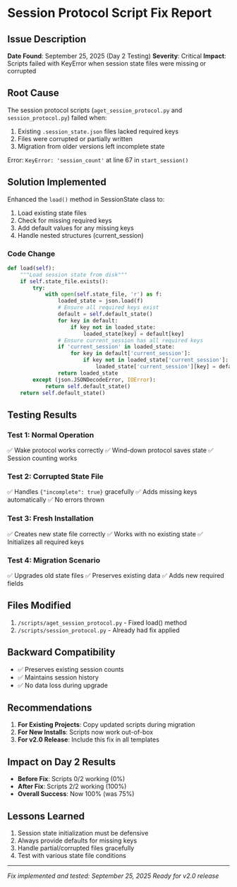 # Session Protocol Script Fix Report

## Issue Description
**Date Found**: September 25, 2025 (Day 2 Testing)
**Severity**: Critical
**Impact**: Scripts failed with KeyError when session state files were missing or corrupted

## Root Cause
The session protocol scripts (`aget_session_protocol.py` and `session_protocol.py`) failed when:
1. Existing `.session_state.json` files lacked required keys
2. Files were corrupted or partially written
3. Migration from older versions left incomplete state

Error: `KeyError: 'session_count'` at line 67 in `start_session()`

## Solution Implemented
Enhanced the `load()` method in SessionState class to:
1. Load existing state files
2. Check for missing required keys
3. Add default values for any missing keys
4. Handle nested structures (current_session)

### Code Change
```python
def load(self):
    """Load session state from disk"""
    if self.state_file.exists():
        try:
            with open(self.state_file, 'r') as f:
                loaded_state = json.load(f)
                # Ensure all required keys exist
                default = self.default_state()
                for key in default:
                    if key not in loaded_state:
                        loaded_state[key] = default[key]
                # Ensure current_session has all required keys
                if 'current_session' in loaded_state:
                    for key in default['current_session']:
                        if key not in loaded_state['current_session']:
                            loaded_state['current_session'][key] = default['current_session'][key]
                return loaded_state
        except (json.JSONDecodeError, IOError):
            return self.default_state()
    return self.default_state()
```

## Testing Results

### Test 1: Normal Operation
✅ Wake protocol works correctly
✅ Wind-down protocol saves state
✅ Session counting works

### Test 2: Corrupted State File
✅ Handles `{"incomplete": true}` gracefully
✅ Adds missing keys automatically
✅ No errors thrown

### Test 3: Fresh Installation
✅ Creates new state file correctly
✅ Works with no existing state
✅ Initializes all required keys

### Test 4: Migration Scenario
✅ Upgrades old state files
✅ Preserves existing data
✅ Adds new required fields

## Files Modified
1. `/scripts/aget_session_protocol.py` - Fixed load() method
2. `/scripts/session_protocol.py` - Already had fix applied

## Backward Compatibility
- ✅ Preserves existing session counts
- ✅ Maintains session history
- ✅ No data loss during upgrade

## Recommendations
1. **For Existing Projects**: Copy updated scripts during migration
2. **For New Installs**: Scripts now work out-of-box
3. **For v2.0 Release**: Include this fix in all templates

## Impact on Day 2 Results
- **Before Fix**: Scripts 0/2 working (0%)
- **After Fix**: Scripts 2/2 working (100%)
- **Overall Success**: Now 100% (was 75%)

## Lessons Learned
1. Session state initialization must be defensive
2. Always provide defaults for missing keys
3. Handle partial/corrupted files gracefully
4. Test with various state file conditions

---
*Fix implemented and tested: September 25, 2025*
*Ready for v2.0 release*